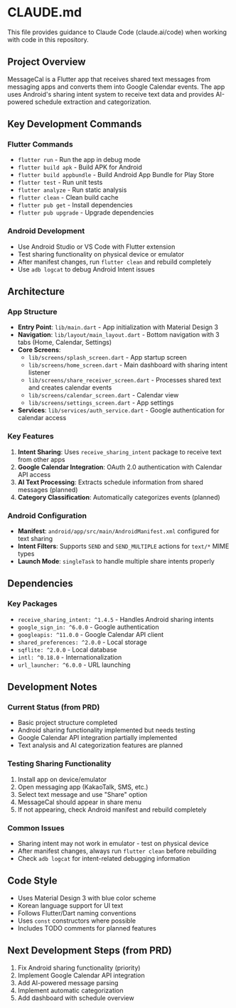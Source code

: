 # CLAUDE.md

This file provides guidance to Claude Code (claude.ai/code) when working with code in this repository.

## Project Overview

MessageCal is a Flutter app that receives shared text messages from messaging apps and converts them into Google Calendar events. The app uses Android's sharing intent system to receive text data and provides AI-powered schedule extraction and categorization.

## Key Development Commands

### Flutter Commands
- `flutter run` - Run the app in debug mode
- `flutter build apk` - Build APK for Android
- `flutter build appbundle` - Build Android App Bundle for Play Store
- `flutter test` - Run unit tests
- `flutter analyze` - Run static analysis
- `flutter clean` - Clean build cache
- `flutter pub get` - Install dependencies
- `flutter pub upgrade` - Upgrade dependencies

### Android Development
- Use Android Studio or VS Code with Flutter extension
- Test sharing functionality on physical device or emulator
- After manifest changes, run `flutter clean` and rebuild completely
- Use `adb logcat` to debug Android Intent issues

## Architecture

### App Structure
- **Entry Point**: `lib/main.dart` - App initialization with Material Design 3
- **Navigation**: `lib/layout/main_layout.dart` - Bottom navigation with 3 tabs (Home, Calendar, Settings)
- **Core Screens**:
  - `lib/screens/splash_screen.dart` - App startup screen
  - `lib/screens/home_screen.dart` - Main dashboard with sharing intent listener
  - `lib/screens/share_receiver_screen.dart` - Processes shared text and creates calendar events
  - `lib/screens/calendar_screen.dart` - Calendar view
  - `lib/screens/settings_screen.dart` - App settings
- **Services**: `lib/services/auth_service.dart` - Google authentication for calendar access

### Key Features
1. **Intent Sharing**: Uses `receive_sharing_intent` package to receive text from other apps
2. **Google Calendar Integration**: OAuth 2.0 authentication with Calendar API access
3. **AI Text Processing**: Extracts schedule information from shared messages (planned)
4. **Category Classification**: Automatically categorizes events (planned)

### Android Configuration
- **Manifest**: `android/app/src/main/AndroidManifest.xml` configured for text sharing
- **Intent Filters**: Supports `SEND` and `SEND_MULTIPLE` actions for `text/*` MIME types
- **Launch Mode**: `singleTask` to handle multiple share intents properly

## Dependencies

### Key Packages
- `receive_sharing_intent: ^1.4.5` - Handles Android sharing intents
- `google_sign_in: ^6.0.0` - Google authentication
- `googleapis: ^11.0.0` - Google Calendar API client
- `shared_preferences: ^2.0.0` - Local storage
- `sqflite: ^2.0.0` - Local database
- `intl: ^0.18.0` - Internationalization
- `url_launcher: ^6.0.0` - URL launching

## Development Notes

### Current Status (from PRD)
- Basic project structure completed
- Android sharing functionality implemented but needs testing
- Google Calendar API integration partially implemented
- Text analysis and AI categorization features are planned

### Testing Sharing Functionality
1. Install app on device/emulator
2. Open messaging app (KakaoTalk, SMS, etc.)
3. Select text message and use "Share" option
4. MessageCal should appear in share menu
5. If not appearing, check Android manifest and rebuild completely

### Common Issues
- Sharing intent may not work in emulator - test on physical device
- After manifest changes, always run `flutter clean` before rebuilding
- Check `adb logcat` for intent-related debugging information

## Code Style
- Uses Material Design 3 with blue color scheme
- Korean language support for UI text
- Follows Flutter/Dart naming conventions
- Uses `const` constructors where possible
- Includes TODO comments for planned features

## Next Development Steps (from PRD)
1. Fix Android sharing functionality (priority)
2. Implement Google Calendar API integration
3. Add AI-powered message parsing
4. Implement automatic categorization
5. Add dashboard with schedule overview